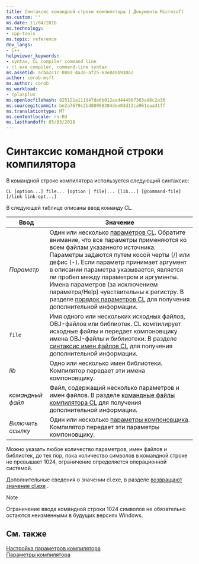 ```yaml
---
title: Синтаксис командной строки компилятора | Документы Microsoft
ms.custom: ''
ms.date: 11/04/2016
ms.technology:
- cpp-tools
ms.topic: reference
dev_langs:
- C++
helpviewer_keywords:
- syntax, CL compiler command line
- cl.exe compiler, command-line syntax
ms.assetid: acba2c1c-0803-4a3a-af25-63e849b930a2
author: corob-msft
ms.author: corob
ms.workload:
- cplusplus
ms.openlocfilehash: 825121a111d47de6b012aad444907363ad8c2a36
ms.sourcegitcommit: be2a7679c2bd80968204dee03d13ca961eaa31ff
ms.translationtype: MT
ms.contentlocale: ru-RU
ms.lasthandoff: 05/03/2018
---
```

# <a name="compiler-command-line-syntax"></a>Синтаксис командной строки компилятора
В командной строке компилятора используется следующий синтаксис:  
  
```  
CL [option...] file... [option | file]... [lib...] [@command-file] [/link link-opt...]  
```  
  
 В следующей таблице описаны ввод команду CL.  
  
|Ввод|Значение|  
|-----------|-------------|  
|*Параметр*|Один или несколько [параметров CL](../../build/reference/compiler-options.md). Обратите внимание, что все параметры применяются ко всем файлам указанного источника. Параметры задаются путем косой черты (/) или дефис (-). Если параметр принимает аргумент в описании параметра указывается, является ли пробел между параметром и аргументы. Имена параметров (за исключением параметра/Help) чувствительны к регистру. В разделе [порядок параметров CL](../../build/reference/order-of-cl-options.md) для получения дополнительной информации.|  
|`file`|Имя одного или нескольких исходных файлов, OBJ-файлов или библиотек. CL компилирует исходные файлы и передает компоновщику имена OBJ-файлы и библиотеки. В разделе [синтаксис имен файлов CL](../../build/reference/cl-filename-syntax.md) для получения дополнительной информации.|  
|*lib*|Одно или несколько имен библиотеки. Компилятор передает эти имена компоновщику.|  
|*командный файл*|Файл, содержащий несколько параметров и имен файлов. В разделе [командные файлы компилятора CL](../../build/reference/cl-command-files.md) для получения дополнительной информации.|  
|*Включить ссылку*|Один или несколько [параметры компоновщика](../../build/reference/linker-options.md). Компилятор передает эти параметры компоновщику.|  
  
 Можно указать любое количество параметров, имен файлов и библиотек, до тех пор, пока количество символов в командной строке не превышает 1024, ограничение определяется операционной системой.  
  
 Дополнительные сведения о значении cl.exe, в разделе [возвращают значение cl.exe](../../build/reference/return-value-of-cl-exe.md) .  
  
> [!NOTE]
>  Ограничение ввода командной строки 1024 символов не обязательно остаются неизменными в будущих версиях Windows.  
  
## <a name="see-also"></a>См. также  
 [Настройка параметров компилятора](../../build/reference/setting-compiler-options.md)   
 [Параметры компилятора](../../build/reference/compiler-options.md)